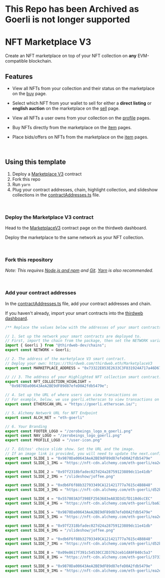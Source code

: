 
# This Repo has been Archived as Goerli is not longer supported #

# NFT Marketplace V3

Create an NFT marketplace on top of your NFT collection on **any** EVM-compatible blockchain.

## Features

- View all NFTs from your collection and their status on the marketplace on the [buy](/pages/buy.tsx) page.

- Select which NFT from your wallet to sell for either a **direct listing** or **english auction** on the marketplace on the [sell](/pages/sell.tsx) page.

- View all NFTs a user owns from your collection on the [profile](/pages/profile/%5Baddress%5D.tsx) pages.

- Buy NFTs directly from the marketplace on the [item](/pages/token/%5BcontractAddress%5D/%5BtokenId%5D.tsx) pages.

- Place bids/offers on NFTs from the marketplace on the [item](/pages/token/%5BcontractAddress%5D/%5BtokenId%5D.tsx) pages.

<br/>

## Using this template

1. Deploy a [Marketplace V3](https://thirdweb.com/thirdweb.eth/MarketplaceV3) contract
2. Fork this repo
3. Run `yarn`
4. Plug your contract addresses, chain, highlight collection, and slideshow collections in the [contractAddresses.ts](/const/contractAddresses.ts) file.

<br/>

### Deploy the Marketplace V3 contract

Head to the [MarketplaceV3](https://thirdweb.com/thirdweb.eth/MarketplaceV3) contract page on the thirdweb dashboard.

Deploy the marketplace to the same network as your NFT collection.

<br/>

### Fork this repository

_Note: This requires [Node.js and npm](https://docs.npmjs.com/downloading-and-installing-node-js-and-npm) and [Git](https://git-scm.com/downloads). [Yarn](https://classic.yarnpkg.com/en/docs/install/#mac-stable) is also recommended._

<br/>

### Add your contract addresses

In the [contractAddresses.ts](/const/contractAddresses.ts) file, add your contract addresses and chain.

If you haven't already, import your smart contracts into the [thirdweb dashboard](https://thirdweb.com/dashboard).

```ts
/** Replace the values below with the addresses of your smart contracts. */

// 1. Set up the network your smart contracts are deployed to.
// First, import the chain from the package, then set the NETWORK variable to the chain.
import { Goerli } from "@thirdweb-dev/chains";
export const NETWORK = Goerli;

// 2. The address of the marketplace V3 smart contract.
// Deploy your own: https://thirdweb.com/thirdweb.eth/MarketplaceV3
export const MARKETPLACE_ADDRESS = "0x73322E853E2633C3F831924A717a46D67965312e";

// // 3. The address of your Highlighted NFT collection smart contract.
export const NFT_COLLECTION_HIGHLIGHT =
  "0x9870Da00643AeA2BE9dF89d87efeD0A2fdb5479e";

// 4. Set up the URL of where users can view transactions on
// For example, below, we use goerli.etherscan to view transactions on the goerli testnet.
export const ETHERSCAN_URL = "https://goerli.etherscan.io/";

// 5. Alchemy Network URL for NFT Endpoint
export const ALCH_NET = "eth-goerli"

// 6. Your Branding
export const FOOTER_LOGO = "/zerobeings_logo_m_goerli.png"
export const NAV_LOGO = "/zerobeings_logo_goerli.png"
export const PROFILE_LOGO = "/user-icon.png"

// 7. Editos' choice slide show. Set the URL and the image.
// If an image link is provided, you will need to update the next.config.js with the domain. An example is provided in the next.config.js file.
export const SLIDE_1 = "0x9870Da00643AeA2BE9dF89d87efeD0A2fdb5479e"
export const SLIDE_1_IMG = "https://nft-cdn.alchemy.com/eth-goerli/ea2e10829257be64d922f4b2b3be3712"

export const SLIDE_2 = "0x97f2318bfadec027d24a28759123889dc11e41db"
export const SLIDE_2_IMG = "/slideshow/joffee.png"

export const SLIDE_3 = "0xdb6F6f88b32793349CA121421777a7615c4B8848"
export const SLIDE_3_IMG = "https://nft-cdn.alchemy.com/eth-goerli/d52b21a446888459f210a0ab965e3f8b"

export const SLIDE_4 = "0x557803A3f398EF2563683eA83D3d1fD110d6cCEC"
export const SLIDE_4_IMG = "https://nft-cdn.alchemy.com/eth-goerli/ba632837db52828238c108de917ac2bb"

export const SLIDE_5 = "0x9870Da00643AeA2BE9dF89d87efeD0A2fdb5479e"
export const SLIDE_5_IMG = "https://nft-cdn.alchemy.com/eth-goerli/ea2e10829257be64d922f4b2b3be3712"

export const SLIDE_6 = "0x97f2318bfadec027d24a28759123889dc11e41db"
export const SLIDE_6_IMG = "/slideshow/joffee.png"

export const SLIDE_7 = "0xdb6F6f88b32793349CA121421777a7615c4B8848"
export const SLIDE_7_IMG = "https://nft-cdn.alchemy.com/eth-goerli/d52b21a446888459f210a0ab965e3f8b"

export const SLIDE_8 = "0x09e8617f391c54530CC2D3762ceb1dA9F840c5a3"
export const SLIDE_8_IMG = "https://nft-cdn.alchemy.com/eth-goerli/3733eb0db73c4f5fd3ab3048e0368820"

export const SLIDE_9 = "0x9870Da00643AeA2BE9dF89d87efeD0A2fdb5479e"
export const SLIDE_9_IMG = "https://nft-cdn.alchemy.com/eth-goerli/ea2e10829257be64d922f4b2b3be3712"
```
